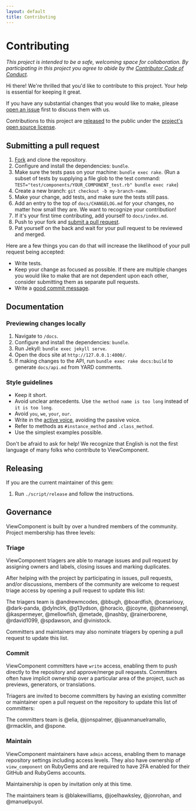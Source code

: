 ```yaml
---
layout: default
title: Contributing
---
```


# Contributing

_This project is intended to be a safe, welcoming space for collaboration. By participating in this project you agree to abide by the [Contributor Code of Conduct](CODE_OF_CONDUCT.md)._

Hi there! We're thrilled that you'd like to contribute to this project. Your help is essential for keeping it great.

If you have any substantial changes that you would like to make, please [open an issue](http://github.com/github/view_component/issues/new) first to discuss them with us.

Contributions to this project are [released](https://help.github.com/articles/github-terms-of-service/#6-contributions-under-repository-license) to the public under the [project's open source license](/LICENSE.txt).

## Submitting a pull request

1. [Fork](https://github.com/github/view_component/fork) and clone the repository.
1. Configure and install the dependencies: `bundle`.
1. Make sure the tests pass on your machine: `bundle exec rake`. (Run a subset of tests by supplying a file glob to the test command: `TEST="test/components/YOUR_COMPONENT_test.rb" bundle exec rake`)
1. Create a new branch: `git checkout -b my-branch-name`.
1. Make your change, add tests, and make sure the tests still pass.
1. Add an entry to the top of `docs/CHANGELOG.md` for your changes, no matter how small they are. We want to recognize your contribution!
2. If it's your first time contributing, add yourself to `docs/index.md`.
3. Push to your fork and [submit a pull request](https://github.com/github/view_component/compare).
4. Pat yourself on the back and wait for your pull request to be reviewed and merged.

Here are a few things you can do that will increase the likelihood of your pull request being accepted:

- Write tests.
- Keep your change as focused as possible. If there are multiple changes you would like to make that are not dependent upon each other, consider submitting them as separate pull requests.
- Write a [good commit message](http://tbaggery.com/2008/04/19/a-note-about-git-commit-messages.html).

## Documentation

### Previewing changes locally

1. Navigate to `/docs`.
1. Configure and install the dependencies: `bundle`.
1. Run Jekyll: `bundle exec jekyll serve`.
1. Open the docs site at `http://127.0.0.1:4000/`.
1. If making changes to the API, run `bundle exec rake docs:build` to generate `docs/api.md` from YARD comments.

### Style guidelines

- Keep it short.
- Avoid unclear antecedents. Use `the method name is too long` instead of `it is too long`.
- Avoid `you`, `we`, `your`, `our`.
- Write in the [active voice](https://writing.wisc.edu/handbook/style/ccs_activevoice/), avoiding the passive voice.
- Refer to methods as `#instance_method` and `.class_method`.
- Use the simplest examples possible.

Don't be afraid to ask for help! We recognize that English is not the first language of many folks who contribute to ViewComponent.

## Releasing

If you are the current maintainer of this gem:

1. Run `./script/release` and follow the instructions.

## Governance

ViewComponent is built by over a hundred members of the community. Project membership has three levels:

### Triage

ViewComponent triagers are able to manage issues and pull request by assigning owners and labels, closing issues and marking duplicates.

After helping with the project by participating in issues, pull requests, and/or discussions, members of the community are welcome to request triage access by opening a pull request to update this list:

The triagers team is @andrewmcodes, @bbugh, @boardfish, @cesariouy, @dark-panda, @dylnclrk, @g13ydson, @horacio, @jcoyne, @johannesengl, @kaspermeyer, @mellowfish, @metade, @nashby, @rainerborene, @rdavid1099, @spdawson, and @vinistock.

Committers and maintainers may also nominate triagers by opening a pull request to update this list.

### Commit

ViewComponent committers have `write` access, enabling them to push directly to the repository and approve/merge pull requests. Committers often have implicit ownership over a particular area of the project, such as previews, generators, or translations.

Triagers are invited to become committers by having an existing committer or maintainer open a pull request on the repository to update this list of committers:

The committers team is @elia, @jonspalmer, @juanmanuelramallo, @rmacklin, and @spone.

### Maintain

ViewComponent maintainers have `admin` access, enabling them to manage repository settings including access levels. They also have ownership of `view_component` on RubyGems and are required to have 2FA enabled for their GitHub and RubyGems accounts.

Maintainership is open by invitation only at this time.

The maintainers team is @blakewilliams, @joelhawksley, @jonrohan, and @manuelpuyol.

